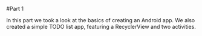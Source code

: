 #Part 1

In this part we took a look at the basics of creating an Android app.
We also created a simple TODO list app, featuring a RecyclerView and two activities.
